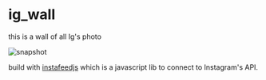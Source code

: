 # ig_wall
this is a wall of all Ig's photo

![snapshot](https://github.com/hypery11/ig_wall/gh-pages/example.png)

build with [instafeedjs](http://instafeedjs.com/) which is a javascript lib to connect to Instagram's API.


